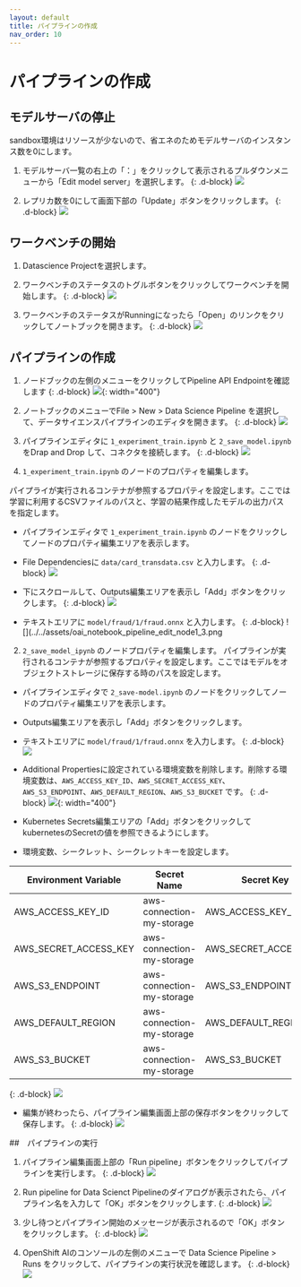 ```yaml
---
layout: default
title: パイプラインの作成
nav_order: 10
---
```


# パイプラインの作成

## モデルサーバの停止
sandbox環境はリソースが少ないので、省エネのためモデルサーバのインスタンス数を0にします。

1. モデルサーバ一覧の右上の「：」をクリックして表示されるプルダウンメニューから「Edit model server」を選択します。 
{: .d-block}
![](../../assets/oai_modelserver_stop_1.png)


1. レプリカ数を0にして画面下部の「Update」ボタンをクリックします。
{: .d-block}
![](../../assets/oai_modelserver_stop_1.png)


## ワークベンチの開始

1. Datascience Projectを選択します。

1. ワークベンチのステータスのトグルボタンをクリックしてワークベンチを開始します。
{: .d-block}
![](../../assets/oai_start_workbench.png)

1. ワークベンチのステータスがRunningになったら「Open」のリンクをクリックしてノートブックを開きます。
{: .d-block}
![](../../assets/oai_open_workbench.png)

## パイプラインの作成

1. ノードブックの左側のメニューをクリックしてPipeline API Endpointを確認します
{: .d-block}
![](../../assets/oai_notebook_verify_pipeline_endpoint.png){: width="400"}

1. ノートブックのメニューでFile > New > Data Science Pipeline を選択して、データサイエンスパイプラインのエディタを開きます。
{: .d-block}
![](../../assets/oai_notebook_create_newpipeline.png)

1. パイプラインエディタに `1_experiment_train.ipynb` と `2_save_model.ipynb` をDrap and Drop して、コネクタを接続します。
{: .d-block}
![](../../assets/oai_notebook_create_pipeline_1.gif)

1. `1_experiment_train.ipynb` のノードのプロパティを編集します。

パイプライが実行されるコンテナが参照するプロパティを設定します。ここでは学習に利用するCSVファイルのパスと、学習の結果作成したモデルの出力パスを指定します。

* パイプラインエディタで `1_experiment_train.ipynb` のノードをクリックしてノードのプロパティ編集エリアを表示します。
* File Dependenciesに `data/card_transdata.csv` と入力します。
{: .d-block}
![](../../assets/oai_notebook_pipeline_edit_node1_1.png)

* 下にスクロールして、Outputs編集エリアを表示し「Add」ボタンをクリックします。
{: .d-block}
![](../../assets/oai_notebook_pipeline_edit_node1_2.png)

* テキストエリアに `model/fraud/1/fraud.onnx` と入力します。
{: .d-block}
![](../../assets/oai_notebook_pipeline_edit_node1_3.png


2. `2_save_model_ipynb` のノードプロパティを編集します。
パイプラインが実行されるコンテナが参照するプロパティを設定します。ここではモデルをオブジェクトストレージに保存する時のパスを設定します。

* パイプラインエディタで `2_save-model.ipynb` のノードをクリックしてノードのプロパティ編集エリアを表示します。
* Outputs編集エリアを表示し「Add」ボタンをクリックします。
* テキストエリアに `model/fraud/1/fraud.onnx` を入力します。
{: .d-block}
![](../../assets/oai_notebook_pipeline_edit_node1_3.png)

* Additional Propertiesに設定されている環境変数を削除します。削除する環境変数は、`AWS_ACCESS_KEY_ID`、`AWS_SECRET_ACCESS_KEY`、`AWS_S3_ENDPOINT`、`AWS_DEFAULT_REGION`、`AWS_S3_BUCKET` です。
{: .d-block}
![](../../assets/oai_notebook_pipeline_removeenv.png){: width="400"}

* Kubernetes Secrets編集エリアの「Add」ボタンをクリックしてkubernetesのSecretの値を参照できるようにします。

* 環境変数、シークレット、シークレットキーを設定します。

|Environment Variable|Secret Name|Secret Key|
|---|---|---|
|AWS_ACCESS_KEY_ID|aws-connection-my-storage|AWS_ACCESS_KEY_ID|
|AWS_SECRET_ACCESS_KEY|aws-connection-my-storage|AWS_SECRET_ACCESS_KEY|
|AWS_S3_ENDPOINT|aws-connection-my-storage|AWS_S3_ENDPOINT|
|AWS_DEFAULT_REGION|aws-connection-my-storage|AWS_DEFAULT_REGION|
|AWS_S3_BUCKET|aws-connection-my-storage|AWS_S3_BUCKET|
{: .d-block}
![](../../assets/oai_notebook_pipeline_add_k8ssecrets_2.png)

* 編集が終わったら、パイプライン編集画面上部の保存ボタンをクリックして保存します。
{: .d-block}
![](../../assets/oai_notebook_pipeline_save.png)


##　パイプラインの実行

1. パイプライン編集画面上部の「Run pipeline」ボタンをクリックしてパイプラインを実行します。
{: .d-block}
![](../../assets/oai_notebook_pipeline_start_run.png)


1. Run pipeline for Data Scienct Pipelineのダイアログが表示されたら、パイプライン名を入力して「OK」ボタンをクリックします.
{: .d-block}
![](../../assets/oai_notebook_pipeline_start_run_2.png)


1. 少し待つとパイプライン開始のメッセージが表示されるので「OK」ボタンをクリックします。
{: .d-block}
![](../../assets/oai_notebook_pipeline_start_run_3.png)

1. OpenShift AIのコンソールの左側のメニューで Data Science Pipeline > Runs をクリックして、パイプラインの実行状況を確認します。
{: .d-block}
![](../../assets/oai_notebook_pipeline_start_run_4.png)









